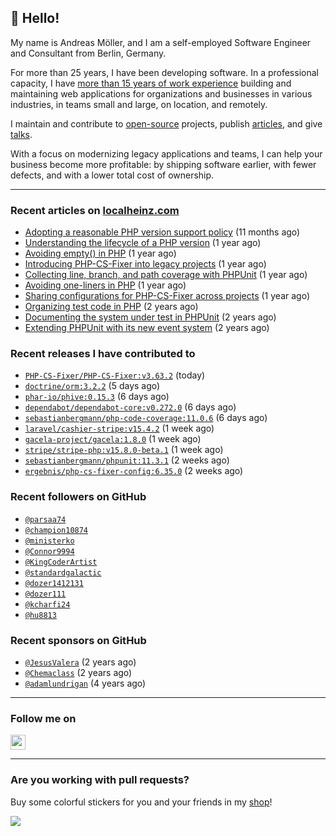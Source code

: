 ## :wave: Hello!

My name is Andreas Möller, and I am a self-employed Software Engineer and Consultant from Berlin, Germany.

For more than 25 years, I have been developing software. In a professional capacity, I have [more than 15 years of work experience](https://localheinz.com/work-experience/) building and maintaining web applications for organizations and businesses in various industries, in teams small and large, on location, and remotely.

I maintain and contribute to [open-source](https://localheinz.com/open-source/) projects, publish [articles](https://localheinz.com/articles/), and give [talks](https://localheinz.com/talks).

With a focus on modernizing legacy applications and teams, I can help your business become more profitable: by shipping software earlier, with fewer defects, and with a lower total cost of ownership.

<hr>

### Recent articles on [localheinz.com](https://localheinz.com/articles/)

- [Adopting a reasonable PHP version support policy](https://localheinz.com/articles/2023/09/12/adopting-a-reasonable-php-version-support-policy/) (11 months ago)
- [Understanding the lifecycle of a PHP version](https://localheinz.com/articles/2023/07/16/understanding-the-lifecycle-of-a-php-version/) (1 year ago)
- [Avoiding empty() in PHP](https://localheinz.com/articles/2023/05/10/avoiding-empty-in-php/) (1 year ago)
- [Introducing PHP-CS-Fixer into legacy projects](https://localheinz.com/articles/2023/04/10/introducing-php-cs-fixer-into-legacy-projects/) (1 year ago)
- [Collecting line, branch, and path coverage with PHPUnit](https://localheinz.com/articles/2023/03/22/collecting-line-branch-and-path-coverage-with-phpunit/) (1 year ago)
- [Avoiding one-liners in PHP](https://localheinz.com/articles/2023/03/18/avoiding-one-liners-in-php/) (1 year ago)
- [Sharing configurations for PHP-CS-Fixer across projects](https://localheinz.com/articles/2023/03/10/sharing-configurations-for-php-cs-fixer-across-projects/) (1 year ago)
- [Organizing test code in PHP](https://localheinz.com/articles/2023/03/03/organizing-test-code-in-php/) (2 years ago)
- [Documenting the system under test in PHPUnit](https://localheinz.com/articles/2023/02/22/documenting-the-system-under-test-in-phpunit/) (2 years ago)
- [Extending PHPUnit with its new event system](https://localheinz.com/articles/2023/02/14/extending-phpunit-with-its-new-event-system/) (2 years ago)

### Recent releases I have contributed to

- [`PHP-CS-Fixer/PHP-CS-Fixer:v3.63.2`](https://github.com/PHP-CS-Fixer/PHP-CS-Fixer/releases/tag/v3.63.2) (today)
- [`doctrine/orm:3.2.2`](https://github.com/doctrine/orm/releases/tag/3.2.2) (5 days ago)
- [`phar-io/phive:0.15.3`](https://github.com/phar-io/phive/releases/tag/0.15.3) (6 days ago)
- [`dependabot/dependabot-core:v0.272.0`](https://github.com/dependabot/dependabot-core/releases/tag/v0.272.0) (6 days ago)
- [`sebastianbergmann/php-code-coverage:11.0.6`](https://github.com/sebastianbergmann/php-code-coverage/releases/tag/11.0.6) (6 days ago)
- [`laravel/cashier-stripe:v15.4.2`](https://github.com/laravel/cashier-stripe/releases/tag/v15.4.2) (1 week ago)
- [`gacela-project/gacela:1.8.0`](https://github.com/gacela-project/gacela/releases/tag/1.8.0) (1 week ago)
- [`stripe/stripe-php:v15.8.0-beta.1`](https://github.com/stripe/stripe-php/releases/tag/v15.8.0-beta.1) (1 week ago)
- [`sebastianbergmann/phpunit:11.3.1`](https://github.com/sebastianbergmann/phpunit/releases/tag/11.3.1) (2 weeks ago)
- [`ergebnis/php-cs-fixer-config:6.35.0`](https://github.com/ergebnis/php-cs-fixer-config/releases/tag/6.35.0) (2 weeks ago)

### Recent followers on GitHub

- [`@parsaa74`](https://github.com/parsaa74)
- [`@champion10874`](https://github.com/champion10874)
- [`@ministerko`](https://github.com/ministerko)
- [`@Connor9994`](https://github.com/Connor9994)
- [`@KingCoderArtist`](https://github.com/KingCoderArtist)
- [`@standardgalactic`](https://github.com/standardgalactic)
- [`@dozer1412131`](https://github.com/dozer1412131)
- [`@dozer111`](https://github.com/dozer111)
- [`@kcharfi24`](https://github.com/kcharfi24)
- [`@hu8813`](https://github.com/hu8813)

### Recent sponsors on GitHub

- [`@JesusValera`](https://github.com/JesusValera) (2 years ago)
- [`@Chemaclass`](https://github.com/Chemaclass) (2 years ago)
- [`@adamlundrigan`](https://github.com/adamlundrigan) (4 years ago)

<hr>

### Follow me on

<p>
    <a target="_blank" href="https://twitter.com/intent/follow?screen_name=localheinz" title="Follow @localheinz on Twitter"><img src="https://cdn.jsdelivr.net/npm/simple-icons@3.9.0/icons/twitter.svg" width="24px" height="24px"></a>
</p>

<hr>

### Are you working with pull requests?

Buy some colorful stickers for you and your friends in my <a target="_blank" href="https://shop.localheinz.com" title="shop.localheinz.com">shop</a>!

[![](https://localheinz.com/permanent/img/localheinz/localheinz)](https://localheinz.com/permanent/url/localheinz/localheinz)
